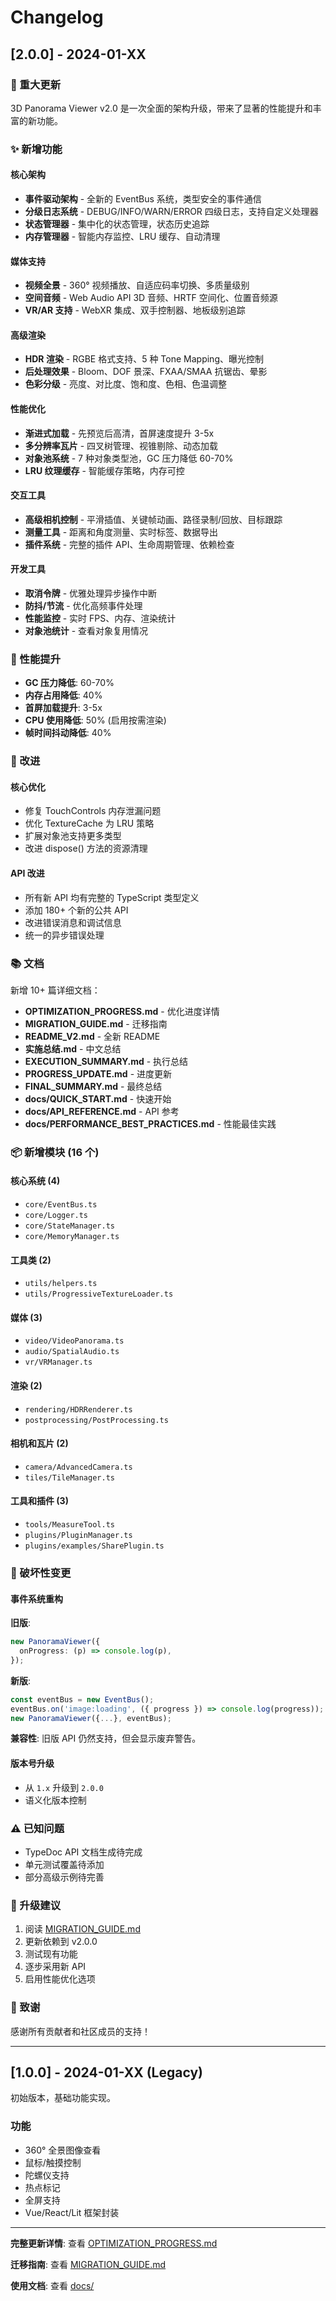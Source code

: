 # Changelog

## [2.0.0] - 2024-01-XX

### 🎉 重大更新

3D Panorama Viewer v2.0 是一次全面的架构升级，带来了显著的性能提升和丰富的新功能。

### ✨ 新增功能

#### 核心架构

- **事件驱动架构** - 全新的 EventBus 系统，类型安全的事件通信
- **分级日志系统** - DEBUG/INFO/WARN/ERROR 四级日志，支持自定义处理器
- **状态管理器** - 集中化的状态管理，状态历史追踪
- **内存管理器** - 智能内存监控、LRU 缓存、自动清理

#### 媒体支持

- **视频全景** - 360° 视频播放、自适应码率切换、多质量级别
- **空间音频** - Web Audio API 3D 音频、HRTF 空间化、位置音频源
- **VR/AR 支持** - WebXR 集成、双手控制器、地板级别追踪

#### 高级渲染

- **HDR 渲染** - RGBE 格式支持、5 种 Tone Mapping、曝光控制
- **后处理效果** - Bloom、DOF 景深、FXAA/SMAA 抗锯齿、晕影
- **色彩分级** - 亮度、对比度、饱和度、色相、色温调整

#### 性能优化

- **渐进式加载** - 先预览后高清，首屏速度提升 3-5x
- **多分辨率瓦片** - 四叉树管理、视锥剔除、动态加载
- **对象池系统** - 7 种对象类型池，GC 压力降低 60-70%
- **LRU 纹理缓存** - 智能缓存策略，内存可控

#### 交互工具

- **高级相机控制** - 平滑插值、关键帧动画、路径录制/回放、目标跟踪
- **测量工具** - 距离和角度测量、实时标签、数据导出
- **插件系统** - 完整的插件 API、生命周期管理、依赖检查

#### 开发工具

- **取消令牌** - 优雅处理异步操作中断
- **防抖/节流** - 优化高频事件处理
- **性能监控** - 实时 FPS、内存、渲染统计
- **对象池统计** - 查看对象复用情况

### 🚀 性能提升

- **GC 压力降低**: 60-70%
- **内存占用降低**: 40%
- **首屏加载提升**: 3-5x
- **CPU 使用降低**: 50% (启用按需渲染)
- **帧时间抖动降低**: 40%

### 🔧 改进

#### 核心优化

- 修复 TouchControls 内存泄漏问题
- 优化 TextureCache 为 LRU 策略
- 扩展对象池支持更多类型
- 改进 dispose() 方法的资源清理

#### API 改进

- 所有新 API 均有完整的 TypeScript 类型定义
- 添加 180+ 个新的公共 API
- 改进错误消息和调试信息
- 统一的异步错误处理

### 📚 文档

新增 10+ 篇详细文档：

- **OPTIMIZATION_PROGRESS.md** - 优化进度详情
- **MIGRATION_GUIDE.md** - 迁移指南
- **README_V2.md** - 全新 README
- **实施总结.md** - 中文总结
- **EXECUTION_SUMMARY.md** - 执行总结
- **PROGRESS_UPDATE.md** - 进度更新
- **FINAL_SUMMARY.md** - 最终总结
- **docs/QUICK_START.md** - 快速开始
- **docs/API_REFERENCE.md** - API 参考
- **docs/PERFORMANCE_BEST_PRACTICES.md** - 性能最佳实践

### 📦 新增模块 (16 个)

#### 核心系统 (4)
- `core/EventBus.ts`
- `core/Logger.ts`
- `core/StateManager.ts`
- `core/MemoryManager.ts`

#### 工具类 (2)
- `utils/helpers.ts`
- `utils/ProgressiveTextureLoader.ts`

#### 媒体 (3)
- `video/VideoPanorama.ts`
- `audio/SpatialAudio.ts`
- `vr/VRManager.ts`

#### 渲染 (2)
- `rendering/HDRRenderer.ts`
- `postprocessing/PostProcessing.ts`

#### 相机和瓦片 (2)
- `camera/AdvancedCamera.ts`
- `tiles/TileManager.ts`

#### 工具和插件 (3)
- `tools/MeasureTool.ts`
- `plugins/PluginManager.ts`
- `plugins/examples/SharePlugin.ts`

### 🔄 破坏性变更

#### 事件系统重构

**旧版**:
```typescript
new PanoramaViewer({
  onProgress: (p) => console.log(p),
});
```

**新版**:
```typescript
const eventBus = new EventBus();
eventBus.on('image:loading', ({ progress }) => console.log(progress));
new PanoramaViewer({...}, eventBus);
```

**兼容性**: 旧版 API 仍然支持，但会显示废弃警告。

#### 版本号升级

- 从 `1.x` 升级到 `2.0.0`
- 语义化版本控制

### ⚠️ 已知问题

- TypeDoc API 文档生成待完成
- 单元测试覆盖待添加
- 部分高级示例待完善

### 📌 升级建议

1. 阅读 [MIGRATION_GUIDE.md](./MIGRATION_GUIDE.md)
2. 更新依赖到 v2.0.0
3. 测试现有功能
4. 逐步采用新 API
5. 启用性能优化选项

### 🙏 致谢

感谢所有贡献者和社区成员的支持！

---

## [1.0.0] - 2024-01-XX (Legacy)

初始版本，基础功能实现。

### 功能

- 360° 全景图像查看
- 鼠标/触摸控制
- 陀螺仪支持
- 热点标记
- 全屏支持
- Vue/React/Lit 框架封装

---

**完整更新详情**: 查看 [OPTIMIZATION_PROGRESS.md](./OPTIMIZATION_PROGRESS.md)

**迁移指南**: 查看 [MIGRATION_GUIDE.md](./MIGRATION_GUIDE.md)

**使用文档**: 查看 [docs/](./docs/)

